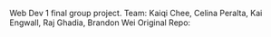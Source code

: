 Web Dev 1 final group project.
Team: Kaiqi Chee, Celina Peralta, Kai Engwall, Raj Ghadia, Brandon Wei
Original Repo:
